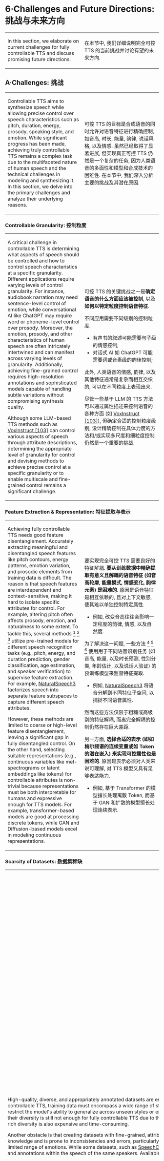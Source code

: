 # 6·Challenges and Future Directions: 挑战与未来方向

<table><tr><td width="50%">

In this section, we elaborate on current challenges for fully controllable TTS and discuss promising future directions.

</td><td>

在本节中, 我们详细说明完全可控 TTS 的当前挑战并讨论有望的未来方向.

</td></tr></table>

## A·Challenges: 挑战

<table><tr><td width="50%">

Controllable TTS aims to synthesize speech while allowing precise control over speech characteristics such as pitch, duration, energy, prosody, speaking style, and emotion.
While significant progress has been made, achieving truly controllable TTS remains a complex task due to the multifaceted nature of human speech and the technical challenges in modeling and synthesizing it.
In this section, we delve into the primary challenges and analyze their underlying reasons.

</td><td>

可控 TTS 的目标是合成语音的同时允许对语音特征进行精确控制, 如音高, 时长, 能量, 韵律, 说话风格, 以及情感.
虽然已经取得了显著进展, 但实现真正可控 TTS 仍然是一个复杂的任务, 因为人类语音的多面性和模型和合成技术的困难性.
在本节中, 我们深入分析主要的挑战及其潜在原因.

</td></tr></table>

### Controllable Granularity: 控制粒度

<table><tr><td width="50%">

A critical challenge in controllable TTS is determining what aspects of speech should be controlled and how to control speech characteristics at a specific granularity.
Different applications require varying levels of control granularity.
For instance, audiobook narration may need sentence-level control of emotion, while conversational AI like ChatGPT may require word or phoneme-level control over prosody.
Moreover, the emotion, prosody, and other characteristics of human speech are often intricately intertwined and can manifest across varying levels of granularity.
Additionally, achieving fine-grained control requires high-resolution annotations and sophisticated models capable of handling subtle variations without compromising synthesis quality.

Although some LLM-based TTS methods such as [VoxInstruct [103]](../../Models/SpeechLM/2024.08.28_VoxInstruct.md) can control various aspects of speech through attribute descriptions, determining the appropriate level of granularity for control and devising methods to achieve precise control at a specific granularity or to enable multiscale and fine-grained control remains a significant challenge.

</td><td>

可控 TTS 的关键挑战之一是**确定语音的什么方面应该被控制**, 以及**如何以特定粒度控制语音特征**.

不同应用需要不同级别的控制粒度.
- 有声书的叙述可能需要句子级的情感控制;
- 对话式 AI 如 ChatGPT 可能需要词或音素级的韵律控制;

此外, 人类语音的情感, 韵律, 以及其他特征通常是复杂而相互交织的, 可以在不同粒度上表现出来.

尽管一些基于 LLM 的 TTS 方法可以通过属性描述来控制语音的各种方面 (如 [VoxInstruct [103]](../../Models/SpeechLM/2024.08.28_VoxInstruct.md)), 但确定合适的控制粒度级别, 设计精确控制在具体力度的方法和/或实现多尺度和细粒度控制仍然是一个重要的挑战.

</td></tr></table>

### Feature Extraction & Representation: 特征提取与表示

<table><tr><td width="50%">

Achieving fully controllable TTS needs good feature disentanglement.
Accurately extracting meaningful and disentangled speech features like pitch contours, energy patterns, emotion variation, and prosodic elements from training data is difficult.
The reason is that speech features are interdependent and context-sensitive, making it hard to isolate specific attributes for control.
For example, altering pitch often affects prosody, emotion, and naturalness to some extent.
To tackle this, several methods [^269] [^270] [^271] utilize pre-trained models for different speech recognition tasks (e.g., pitch, energy, and duration prediction, gender classification, age estimation, and speaker verification) to supervise feature extraction.
For example, [NaturalSpeech3](../../Models/Diffusion/2024.03.05_NaturalSpeech3.md) factorizes speech into separate feature subspaces to capture different speech attributes.

However, these methods are limited to coarse or high-level feature disentanglement, leaving a significant gap in fully disentangled control.
On the other hand, selecting suitable representations (e.g., continuous variables like mel-spectrograms or latent embeddings like tokens) for controllable attributes is non-trivial because representations must be both interpretable for humans and expressive enough for TTS models.
For example, transformer-based models are good at processing discrete tokens, while GAN and Diffusion-based models excel in modeling continuous representations.

[^269]: Disentangling Style and Speaker Attributes for TTS Style Transfer
[^270]: Generalizable Zero-Shot Speaker Adaptive Speech Synthesis with Disentangled Representations
[^271]: Effective and Direct Control of Neural TTS Prosody by Removing Interactions between Different Attributes

</td><td>

要实现完全可控 TTS 需要良好的特征解耦.
**要从训练数据中精确提取有意义且解耦的语音特征 (如音高轮廓, 能量模式, 情感变化, 韵律元素) 是困难的**.
原因是语音特征是相互依赖的, 且对上下文敏感, 使其难以单独控制特定属性.
- 例如, 改变音高往往会影响一定程度的韵律, 情感, 以及自然度.

为了解决这一问题, 一些方法 [^269] [^270] [^271] 使用用于不同语音识别任务 (如音高, 能量, 以及时长预测, 性别分类, 年龄估计, 以及说话人验证) 的预训练模型来监督特征提取.
- 例如, [NaturalSpeech3](../../Models/Diffusion/2024.03.05_NaturalSpeech3.md) 将语音分解到不同特征子空间, 以捕捉不同语音属性.

然而这些方法仅限于粗糙或高级别的特征解耦, 而离完全解耦的控制仍然存在巨大差距.

另一方面, **选择合适的表示 (即如梅尔频谱的连续变量或如 Token 的潜在嵌入) 来实现可控属性也是困难的**.
原因是表示必须对人类来说可理解, 对 TTS 模型又具有足够表达能力.
- 例如, 基于 Transformer 的模型擅长处理离散 Token, 而基于 GAN 和扩散的模型擅长处理连续表示.

</td></tr></table>

### Scarcity of Datasets: 数据集稀缺

<table><tr><td width="50%">

High-quality, diverse, and appropriately annotated datasets are essential for training controllable TTS systems.
However, such datasets are scarce and difficult to construct.
To achieve controllable TTS, training data must encompass a wide range of styles, emotions, accents, and prosodic variations to enable versatile control because limited diversity in datasets can restrict the model's ability to generalize across unseen styles or emotions.
Although there are some TTS datasets, such as [LibriTTS [272]](../../Datasets/2019.04.05_LibriTTS.md), [GigaSpeech [258]](../../Datasets/2021.06.13_GigaSpeech.md), and [TextrolSpeech [247]](../../Datasets/2023.08.28_TextrolSpeech.md), their diversity is still not enough for fully controllable TTS due to the lack of corpus of diverse content such as comedies, thrillers, cartoons, etc.
Constructing large-scale datasets with rich diversity is also expensive and time-consuming.

Another obstacle is that creating datasets with fine-grained, attribute-specific annotations is labor-intensive and costly.
Besides, manual annotation of speech attributes requires expert knowledge and is prone to inconsistencies and errors, particularly for subjective qualities like emotion.
Currently, most datasets provide only coarse labels, such as gender, age, or a limited range of emotions.
While some datasets, such as [SpeechCraft [262]](../../Datasets/2024.08.24_SpeechCraft.md), include natural language descriptions of speech attributes, no existing dataset offers fine-grained variations and annotations within the speech of the same speakers.
Available datasets for controllable TTS are summarized in Table.05.

</td><td>

高质量, 多样以及具有适当标注的数据集对于训练可控 TTS 系统至关重要.
然而, 这样的数据集是稀缺的, 且难以构造.
为了实现可控 TTS, 训练数据必须包含大范围的风格, 请感, 口音和韵律变化, 以实现多样化控制, 因为数据集的有限多样性会限制模型生成未见过的风格或情感的能力.

虽然存在一些 TTS 数据集, 如 [LibriTTS [272]](../../Datasets/2019.04.05_LibriTTS.md), [GigaSpeech [258]](../../Datasets/2021.06.13_GigaSpeech.md), 和 [TextrolSpeech [247]](../../Datasets/2023.08.28_TextrolSpeech.md), 但它们的多样性仍然不足以实现完全可控 TTS, 因为它们没有包含如喜剧, 悬疑, 卡通等丰富的内容.
制作具有丰富多样性的数据集也是昂贵且耗时.

另一个障碍是, 要构造具有细粒度, 属性特定的标注的数据集是耗时费力的, 且代价高昂.
除此之外, 手动标注语音属性要求专业知识, 且容易出现不一致和错误, 特别是对于情感等主观性质.
目前, 绝大多数数据集仅提供粗糙的标签, 如性别, 年龄, 或有限的情感.
虽然一些数据集, 如 [SpeechCraft [262]](../../Datasets/2024.08.24_SpeechCraft.md), 包含了自然语言描述的语音属性, 但目前还没有提供与同一说话者的语音具有细粒度的变化和标注的数据集.

</td></tr>
<tr><td>

可控 TTS 可用的数据集总结如表格 05.

|Dataset|Hours|#Speakers|Pitch|Energy|Speed|Age|Gender|Emotion|Emphasis|Accent|Top.|Description|Environment|Dialogue|Language|Release Time|
|---|---|---|---|---|---|---|---|---|---|---|---|---|---|---|---|---|
|[Taskmaster-1 [254]](../../Datasets/2019.09.01_Taskmaster-1.md)| / | /|  |  |  |  |  |  |  |  |  |  |  | √ | en|2019.09 |
|[Libri-Light [255]](../../Datasets/2019.12.17_Libri-Light.md)| 60,000 | 9,722 | | | | | | | | | √ | | | | en | 2019.12 |
|[AISHELL-3 [256]](../../Datasets/2020.10.22_AISHELL-3.md)| 85 | 218 | | | | √ | √ | | | √ | | | | | zh | 2020.10 |
|[ESD [257]](../../Datasets/2020.10.28_ESD.md)|29|10|  |  |  | |  | √ |  |  |  |  |  |  |en,zh |2021.05 |
|[GigaSpeech [258]](../../Datasets/2021.06.13_GigaSpeech.md)| 10,000 | / | |  |  |  |  |  |  |  | √ |  |  |  | en | 2021.06 |
|[WenetSpeech [259]](../../Datasets/2021.10.07_WenetSpeech.md)| 10,000 | / |  |  |  |  |  |  |  | |√ | | | | zh | 2021.07 |
|[PromptSpeech [101]](../../Datasets/PromptSpeech.md)| / | / | √ | √ | √ | |  | √ |  |  |  | √ |  |  | en | 2022.11 |
|[DailyTalk [260]](../../Datasets/DailyTalk.md)| 20 | 2|  |  |  |  |  | √ |  |  | √ |  |  | √ | en|2023.05 |
|[TextrolSpeech [247]](../../Datasets/2023.08.28_TextrolSpeech.md)| 330 | 1,324 | √ | √ | √ |  | √ | √ |  |  |  | √ |  |  | en  | 2023.08|
|[VoiceLDM [231]](../../Datasets/VoiceLDM_Data.md)| /| /| √ |  | |  | √ | √ |  |  |  | √ | √ |  |en | 2023.09|
|[VccmDataset [106]](../../Datasets/2024.06.03_VccmDataset.md)| 330| 1,324| √ | √ | √ |  | √ | √ |  |  |  | √ |  |  | en|2024.06|
|[MSceneSpeech [261]](../../Datasets/2024.07.19_MSceneSpeech.md)| 13 | 13 |  |  |  |  | |  |  |  | √ |  |  | | zh | 2024.07 |
|[SpeechCraft [262]](../../Datasets/2024.08.24_SpeechCraft.md)| 2,391 | 3,200 | √ | √ | √ | √ | √ | √ | √ | | √ | √ | | | en,zh | 2024.08 |

</td></tr></table>

### Generalization Ability: 泛化能力

<table><tr><td width="50%">

The ability of a TTS system to generalize effectively is crucial for producing natural, high-quality speech across a wide range of conditions, such as unseen speakers, languages, or topics.
However, achieving robust generalization remains a significant challenge for modern TTS methods due to various factors.

Zero-shot controllable TTS ([MaskGCT [78]](../../Models/SpeechLM/2024.09.01_MaskGCT.md); [^92]) aims to synthesize speech for unseen speakers with various speech customization such as emotion using minimal reference audio, which can offer flexibility for personalized voice generation.
However, it faces significant challenges, including capturing unique speaker characteristics from limited data, accurately reproducing prosody and style, and disentangling speaker identity from other audio attributes like emotion or noise.

Multilingual generalization ([XTTS [250]](../../Models/SpeechLM/2024.06.07_XTTS.md); [SANE-TTS [273]](../../Models/E2E/2022.06.24_SANE-TTS.md)) in TTS refers to the ability to synthesize natural and intelligible speech across multiple languages, including those not seen during training.
This capability is essential for applications like cross-lingual communication, multilingual virtual assistants, and speech synthesis for low-resource languages [^274].
Multilingual generalization still faces many challenges such as linguistic diversity and mismatch and the scarcity of data.
Cross-lingual speaker generalization is another hurdle, as preserving speaker identity across languages can lead to artifacts.

Domain adaptation [^275] in TTS refers to tailoring a pre-trained TTS model to generate speech for a specific domain or context, such as medical terminology and conversational speech.
One challenge is that many specialized domains lack sufficient high-quality annotated data for fine-tuning.
Besides, adapting prosody, intonation, and speaking style to match domain-specific requirements such as comic dialogue is complex.
Failing to capture domain-specific nuances can make speech sound unnatural or inconsistent with the target context.

[^92]: Zero-Shot Multi-Speaker Text-To-Speech with State-of-The-Art Neural Speaker Embeddings
[^274]: Low-Resource Languages: A Review of Past Work and Future Challenges
[^275]: A Brief Review of Domain Adaptation

</td><td>

TTS 系统的泛化能力对于在各种条件下生成自然高质量的语音十分重要, 如未见过的说话人, 语言, 或话题.
然而由于多种因素现代 TTS 方法在实现鲁棒泛化方面仍然面临重大挑战.

零样本可控 TTS ([MaskGCT [78]](../../Models/SpeechLM/2024.09.01_MaskGCT.md); [^92]) 的目标是用最少的参考音频为未见过的说话人合成具有多种语音定制 (如情感) 的语音, 从而为个性化语音生成提供灵活性.
然而, 它面临重大挑战, 包括从有限数据中捕捉独特的说话人特征, 准确再现韵律和风格, 并从其他音频属性 (如情感或噪声) 中分离说话人身份.

多语言泛化 ([XTTS [250]](../../Models/SpeechLM/2024.06.07_XTTS.md); [SANE-TTS [273]](../../Models/E2E/2022.06.24_SANE-TTS.md)) 是 TTS 的一种能力, 它能够跨越多种语言, 包括在训练过程中未见过的语言, 生成自然且有意义的语音.
这一能力对于跨语言交流, 多语言虚拟助手, 以及低资源语言的语音合成等应用至关重要 [^274].
多语言泛化仍然面临诸多挑战, 如语言多样性和差异, 以及缺乏足够的数据.
跨语言说话人泛化也是另一个障碍, 因为跨语言保持说话人身份会导致伪影.

TTS 的领域自适应 [^275] 指的是调整预训练 TTS 模型来生成特定领域或上下文的语音, 例如医学术语和对话语音.
一个挑战是许多专业领域缺乏足够的高质量标注数据以进行微调.
此外, 调整韵律, 语调和说话风格以匹配领域特定要求 (如卡通对话) 也很复杂.
如果不捕捉领域特定细微差别, 则语音可能变得不自然或与目标上下文不一致.

</td></tr></table>

### Efficiency: 效率

<table><tr><td width="50%">

Efficiency in controllable TTS systems is a critical requirement for practical applications, as these models aim to offer fine-grained control over various speech attributes such as prosody, emotion, style, and speaker identity.
However, achieving such control often comes at the cost of increased computational complexity, larger model sizes, and longer inference times, creating significant challenges.

High latency is a major issue, as existing controllable TTS models ([MaskGCT [78]](../../Models/SpeechLM/2024.09.01_MaskGCT.md); [PromptTTS [101]](../../Models/Acoustic/2022.11.22_PromptTTS.md); [PromptTTS2 [102]](../../Models/Acoustic/2023.09.05_PromptTTS2.md); [VoxInstruct [103]](../../Models/SpeechLM/2024.08.28_VoxInstruct.md)) often necessitate autoregressive processes to synthesize speech.
The inference time of these models ranges from several to tens of seconds.
This can be especially problematic for real-time applications like live broadcasting or interactive systems.
Additionally, the challenge of balancing granularity and efficiency arises, as finer controls demand higher-resolution data and more precise models, leading to increased resource requirements and inefficient training and inference.

Another major obstacle lies in the trade-off between model complexity and performance.
State-of-the-art controllable TTS systems often rely on large neural networks such as LLMs with billions of parameters, which provide superior naturalness and expressiveness but demand significant computational resources.
Simplifying these architectures can lead to quality degradation, including artifacts, unnatural prosody, or limited expressiveness.
Therefore, designing light-weight controllable TTS models is significantly tricky.

</td><td>

可控 TTS 系统的效率对于实际应用是关键要求, 这些模型旨在提供对话式语音的细粒度控制, 如韵律, 情感, 风格, 以及说话人身份.
然而, 实现这种控制往往会导致计算复杂度增加, 模型大小增加, 以及推理时间增加, 这会带来巨大的挑战.

高延迟是主要问题, 如现有的可控 TTS 模型通常需要自回归过程来合成语音.
这些模型的推理时间范围从几秒到几十秒不等.
这对于实时应用 (如直播或交互式系统) 变得更是问题.
此外, 平衡粒度和效率的挑战也随之而来, 因为更细致的控制需要更高分辨率的数据和更精确的模型, 这会导致资源需求增加和训练推理效率低下.

另一个主要障碍是模型复杂度和性能之间的权衡.
SoTA 可控 TTS 系统通常依赖于大的神经网络, 如 LLMs, 它们提供卓越的自然度和表现力, 但却需要大量的计算资源.
简化这些架构可能会导致质量下降, 包括伪影, 不自然的韵律或表达力受限.
因此, 设计轻量可控 TTS 模型是十分复杂的.

</td></tr></table>

## B·Future Directions: 未来方向

<table><tr><td width="50%">

In this survey, we conduct a comprehensive investigation and analysis of existing TTS methods, particularly on controllable TTS technologies.
While these methods show great potential in real-world applications, there are still some limitations that need to be addressed.
Based on our observations, we outline several promising future directions as follows:

</td><td>

在本调查中, 我们构造了对现有 TTS 方法的全面的调查和分析, 特别是可控 TTS 技术.
虽然这些方法在实时应用中展示出了巨大的潜力, 但仍有一些限制需要解决.
基于我们的观察, 我们提出了一些有前途的未来方向如下:

</td></tr></table>

### Fine-Grained Speech Synthesis by Natural Language Description: 基于自然语言描述的细粒度语音合成

<table><tr><td width="50%">

Using natural language description to synthesize human speech with fine-grained control over various audio attributes is currently underexplored.
Most of the existing works can only control a fixed number of attributes of the synthesized speech.
Although a few works show great control of emotion, timbres, pitch, gender, and styles, e.g., [VoxInstruct [103]](../../Models/SpeechLM/2024.08.28_VoxInstruct.md) and [CosyVoice [17]](../../Models/SpeechLM/2024.07.07_CosyVoice.md), they can frequently synthesize unwanted speech clips.
Users need to synthesize multiple times to get satisfactory speech.

</td><td>

使用自然语言描述来实现细粒度控制的音频属性并合成人类语音, 目前还处于空白地带.
现有的大多数工作只能控制合成语音的固定数量的属性.
虽然一些工作已经展示出了对情感, 音色, 音高, 性别, 风格等音频属性的精细控制, 如 [VoxInstruct [103]](../../Models/SpeechLM/2024.08.28_VoxInstruct.md) 和 [CosyVoice [17]](../../Models/SpeechLM/2024.07.07_CosyVoice.md), 但它们往往会生成不想要的语音片段.
用户需要多次合成才能获得令人满意的语音.

</td></tr></table>

### Fine-Grained Speech Editing by Natural Language Description: 基于自然语言描述的细粒度语音编辑

<table><tr><td width="50%">

Speech or audio editing has been studied for a long time.
However, existing methods usually train conditional models and adjust a fixed number of conditional inputs to modify the attributes of synthesized speech, thus lacking fine-grained manipulations [^94] [^95]
Therefore, how to learn disentangled speech representations for speech attributes while supporting editing by using natural language description is worthy of investigation.

[^94]: Editspeech: A Text Based Speech Editing System Using Partial Inference and Bidirectional Fusion
[^95]: Editts: Score-Based Editing for Controllable Text-To-Speech

</td><td>

语音或音频编辑已经研究了很长一段时间.
然而, 现有的方法通常训练条件模型并调整固定数量的条件输入来修改合成语音的属性, 这导致粒度不够细致的操作 [^94] [^95]
因此, 如何学习分离的语音表示来支持自然语言描述的语音属性编辑, 值得进一步研究.

</td></tr></table>

### Expressive Multi-Modal Speech Synthesis: 表达性多模态语音合成

<table><tr><td width="50%">

Synthesizing speech from multi-modal data such as texts, images, and videos is an appealing research topic due to its various applications in the industry such as storytelling, filming, and gaming.
Although there are several related works on this task ([^6] [^24] [^276] [^277]), few of them can fully extract useful information from multi-modal data.
Particularly, synthesizing engaging speech and expressive voiceover for complex visual content sees great opportunities in the future.

[^6]: Speech-Driven Cartoon Animation with Emotions (2001)
[^24]: Face2speech: Towards multi-speaker text-to-speech synthesis using an embedding vector predicted from a face image
[^276]: Seeing Your Speech Style: A Novel Zero-Shot Identity-Disentanglement Face-Based Voice Conversion
[^277]: Visualtts: TTS with Accurate Lip-Speech Synchronization For Automatic Voice Over

</td><td>

从多模态数据 (如文本, 图像, 视频) 中合成语音是一项有吸引力的研究主题, 因为它在工业界有着各种应用, 如故事讲述, 电影拍摄, 游戏.
虽然有一些相关工作 ([^6] [^24] [^276] [^277]), 但很少有工作可以从多模态数据中完全提取有用的信息.
特别是, 合成富有情感的语音和富有表现力的配音, 对于复杂的视觉内容, 具有巨大的机会.

</td></tr></table>

### Natural and Emotional Conversational TTS: 自然和情感对话式语音合成

<table><tr><td width="50%">

Speech conversational TTS have come out for several decades but remained as cascaded systems for a long time and cannot generate natural and emotional speech.
These systems are not context-aware, making the synthesized speech sound robotic.
With the advent of LLMs, existing TTS technologies were directly introduced by simply synthesizing speech from the text generated by LLMs ([LLaMA-Omni [33]](../../Models/SpokenDialogue/2024.09.10_LLaMA-Omni.md)).
However, context-aware conversational TTS with rich emotion and good naturalness has not been well studied.

</td><td>

语音对话式 TTS 已经存在了几十年, 但长期以来仍然是级联系统, 无法生成自然和情感语音.
这些系统不具有上下文感知能力, 导致合成语音听起来像机器人.
随着 LLMs 的出现, 现有的 TTS 技术被直接引入, 只需从 LLMs 生成的文本合成语音 ([LLaMA-Omni [33]](../../Models/SpokenDialogue/2024.09.10_LLaMA-Omni.md)).
然而, 具有丰富情感和良好自然度的上下文感知对话式 TTS, 却没有得到充分研究.

</td></tr></table>

### Zero-Shot Long Speech Synthesis with Emotion Consistency: 情感一致的零样本长语音合成

<table><tr><td width="50%">

Zero-shot TTS emerged in recent years to achieve voice cloning and speech style imitation without fine-tuning, making them more practical in real scenarios ([MaskGCT [78]](../../Models/SpeechLM/2024.09.01_MaskGCT.md); [CosyVoice [17]](../../Models/SpeechLM/2024.07.07_CosyVoice.md); [F5-TTS [194]](../../Models/Diffusion/2024.10.09_F5-TTS.md)).
However, synthesizing long speech with rich emotion and style variation in a zero-shot setting remains challenging due to the lack of rich speech information in short reference audio clips.
Addressing this issue will make a big step towards fully controllable zero-shot TTS.

</td><td>

零样本 TTS 于近年出现以实现声音克隆和语音风格模仿而无需微调, 因此在实际场景中更加实际 ([MaskGCT [78]](../../Models/SpeechLM/2024.09.01_MaskGCT.md); [CosyVoice [17]](../../Models/SpeechLM/2024.07.07_CosyVoice.md); [F5-TTS [194]](../../Models/Diffusion/2024.10.09_F5-TTS.md)).
然而, 在零样本设置中合成具有丰富情感和风格变化的长语音, 仍然存在挑战, 因为短引用音频片段中缺乏丰富的语音信息.
解决这一问题将迈出重要一步, 迈向完全可控的零样本 TTS.

</td></tr></table>

### Efficient TTS by Natural Language Description: 自然语言描述的高效文本转语音

<table><tr><td width="50%">

Synthesizing speech with natural language description usually involves training large language encoders and bridge nets between the two modalities which can bring about much more computation overhead compared to previous TTS methods.
The inference time is also relatively slow, e.g., existing methods usually take tens of seconds to synthesize a short speech audio clip of less than 10 seconds ([CosyVoice [17]](../../Models/SpeechLM/2024.07.07_CosyVoice.md), [Prompttts++ [104]](../../Models/Acoustic/2023.09.15_PromptTTS++.md)).
Therefore, efficient text and speech modeling and interaction is critical for natural language description-based TTS systems.

</td><td>

使用自然语言描述来合成语音通常涉及训练大型语言编码器和两个模态之间的桥接网络, 这会带来比以前 TTS 方法更多的计算开销.
推理时间也相对较慢, 例如, 现有的方法通常需要几十秒才能合成 10 秒以下的短语音音频片段 ([CosyVoice [17]](../../Models/SpeechLM/2024.07.07_CosyVoice.md), [Prompttts++ [104]](../../Models/Acoustic/2023.09.15_PromptTTS++.md)).
因此, 基于自然语言描述 TTS 系统的高效文本和语音建模和交互至关重要.

</td></tr></table>

